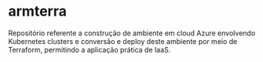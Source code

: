# armterra
Repositório referente a construção de ambiente em cloud Azure envolvendo Kubernetes clusters e conversão e deploy deste ambiente por meio de Terraform, permitindo a aplicação prática de IaaS.
